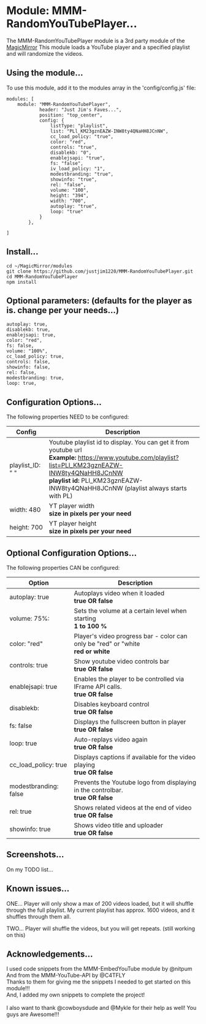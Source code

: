 # Module: MMM-RandomYouTubePlayer...

The MMM-RandomYouTubePlayer module is a 3rd party module of the <a href=https://github.com/MichMich/MagicMirror/tree/developMagicMirror>MagicMirror</a>
This module loads a YouTube player and a specified playlist and will randomize the videos.

## Using the module...

To use this module, add it to the modules array in the 'config/config.js' file:
```
modules: [
	module: "MMM-RandomYouTubePlayer",
			header: "Just Jim's Faves...",
			position: "top_center",
			config: {
				listType: "playlist",
				list: "PLl_KM23gznEAZW-INW8ty4QNaHH8JCnNW",
				cc_load_policy: "true",
				color: "red",
				controls: "true",
				disablekb: "0",
				enablejsapi: "true",
				fs: "false",
				iv_load_policy: "1",
				modestbranding: "true",
				showinfo: "true",
				rel: "false",
				volume: "100",
				height: "394",
				width: "700",
				autoplay: "true",
				loop: "true"
			}
		},

]
```

## Install...
```
cd ~/MagicMirror/modules
git clone https://github.com/justjim1220/MMM-RandomYouTubePlayer.git
cd MMM-RandomYouTubePlayer
npm install
```

## Optional parameters: (defaults for the player as is. change per your needs...)
```
autoplay: true,
disablekb: true,
enablejsapi: true,
color: "red",
fs: false, 
volume: "100%",
cc_load_policy: true,
controls: false,
showinfo: false, 
rel: false, 
modestbranding: true,
loop: true,
```

## Configuration Options...
The following properties NEED to be configured:

| Config                | Description
| --------------------- | ---------------------------------------------------------------------
| playlist_ID: " "      | Youtube playlist id to display. You can get it from youtube url <br> **Example:** https://www.youtube.com/playlist?list=PLl_KM23gznEAZW-INW8ty4QNaHH8JCnNW <br>**playlist id:** PLl_KM23gznEAZW-INW8ty4QNaHH8JCnNW (playlist always starts with PL)
| width: 480            | YT player width <br> **size in pixels per your need**
| height: 700           | YT player height <br> **size in pixels per your need**

## Optional Configuration Options...
The following properties CAN be configured:

| Option                | Description
| -----------------     | ---------------------------------------------------------------------
| autoplay: true        | Autoplays video when it loaded <br> **true OR false**
| volume: 75%:          | Sets the volume at a certain level when starting <br> **1 to 100 %**
| color: "red"          | Player's video progress bar - color can only be "red" or "white <br> **red or white**
| controls: true        | Show youtube video controls bar <br> **true OR false**
| enablejsapi: true     | Enables the player to be controlled via IFrame API calls. <br> **true OR false**
| disablekb:            | Disables keyboard control <br> **true OR false**
| fs: false             | Displays the fullscreen button in player <br> **true OR false**
| loop: true            | Auto-replays video again <br> **true OR false**
| cc_load_policy: true  | Displays captions if available for the video playing <br> **true OR false**
| modestbranding: false | Prevents the Youtube logo from displaying in the controlbar. <br> **true OR false**
| rel: true             | Shows related videos at the end of video <br> **true OR false**
| showinfo: true        | Shows video title and uploader <br> **true OR false**

## Screenshots...

On my TODO list...

## Known issues...

ONE... Player will only show a max of 200 videos loaded, but it will shuffle through the full playlist.
My current playlist has approx. 1600 videos, and it shuffles through them all.

TWO... Player will shuffle the videos, but you will get repeats. (still working on this)

## Acknowledgements...
I used code snippets from the MMM-EmbedYouTube module by @nitpum <br>
And from the MMM-YouTube-API by @C4TFLY <br> 
Thanks to them for giving me the snippets I needed to get started on this module!!! <br>
And, I added my own snippets to complete the project! <br>
<br>
I also want to thank @cowboysdude and @Mykle for their help as well! You guys are Awesome!!!
